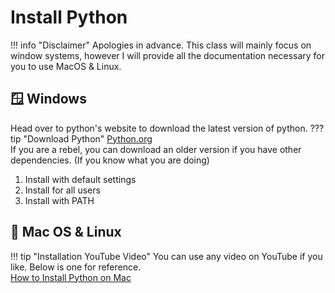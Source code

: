 # Install Python
!!! info "Disclaimer"
    Apologies in advance. This class will mainly focus on window systems, however I will provide all the documentation
    necessary for you to use MacOS & Linux.

## 🪟 Windows
Head over to python's website to download the latest version of python.
??? tip "Download Python"
    [Python.org](https://www.python.org/)  
    If you are a rebel, you can download an older version if you have other dependencies. (If you know what you are doing)
1. Install with default settings
2. Install for all users
3. Install with PATH

## 🍎 Mac OS & Linux
!!! tip "Installation YouTube Video"
    You can use any video on YouTube if you like. Below is one for reference.  
    [How to Install Python on Mac](https://www.youtube.com/watch?v=nhv82tvFfkM)